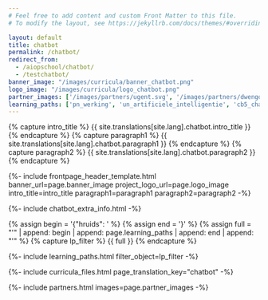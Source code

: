 ```yaml
---
# Feel free to add content and custom Front Matter to this file.
# To modify the layout, see https://jekyllrb.com/docs/themes/#overriding-theme-defaults

layout: default
title: chatbot
permalink: /chatbot/
redirect_from: 
  - /aiopschool/chatbot/
  - /testchatbot/
banner_image: "/images/curricula/banner_chatbot.png"
logo_image: "/images/curricula/logo_chatbot.png"
partner_images: ['/images/partners/ugent.svg', '/images/partners/dwengo.png', '/images/partners/istem.png', '/images/partners/oost-vlaanderen.svg', '/images/partners/sintbavo.png']
learning_paths: ['pn_werking', 'un_artificiele_intelligentie', 'cb5_chatbotunplugged', 'cb1_chatbot', 'cb2_sentimentanalyse', 'cb3_vervoegmachine', 'cb4_eindtermen', 'cb6']
---
```


{% capture intro_title %} {{ site.translations[site.lang].chatbot.intro_title }} {% endcapture %}
{% capture paragraph1 %} {{ site.translations[site.lang].chatbot.paragraph1 }} {% endcapture %}
{% capture paragraph2 %} {{ site.translations[site.lang].chatbot.paragraph2 }} {% endcapture %}



{%- include frontpage_header_template.html banner_url=page.banner_image project_logo_url=page.logo_image
intro_title=intro_title
paragraph1=paragraph1
paragraph2=paragraph2
-%}

{%- include chatbot_extra_info.html -%}

{% assign begin = '{"hruids": ' %}
{% assign end = '}' %}
{% assign full = "'" | append: begin | append: page.learning_paths | append: end | append: "'" %}
{% capture lp_filter %} {{ full }} {% endcapture %}

{%- include learning_paths.html filter_object=lp_filter -%}

{%- include curricula_files.html page_translation_key="chatbot" -%}

{%- include partners.html images=page.partner_images -%}